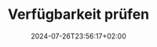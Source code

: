 ---
title: "Verfügbarkeit prüfen"
date: 2024-07-26T23:56:17+02:00
tags: []
featured_image: "img/image-37.png"
headless: true
description: ""
params:
    subtitle: "Derzeit bieten wir unseren Service ausschliesslich in der Bodenseeregion an"
---